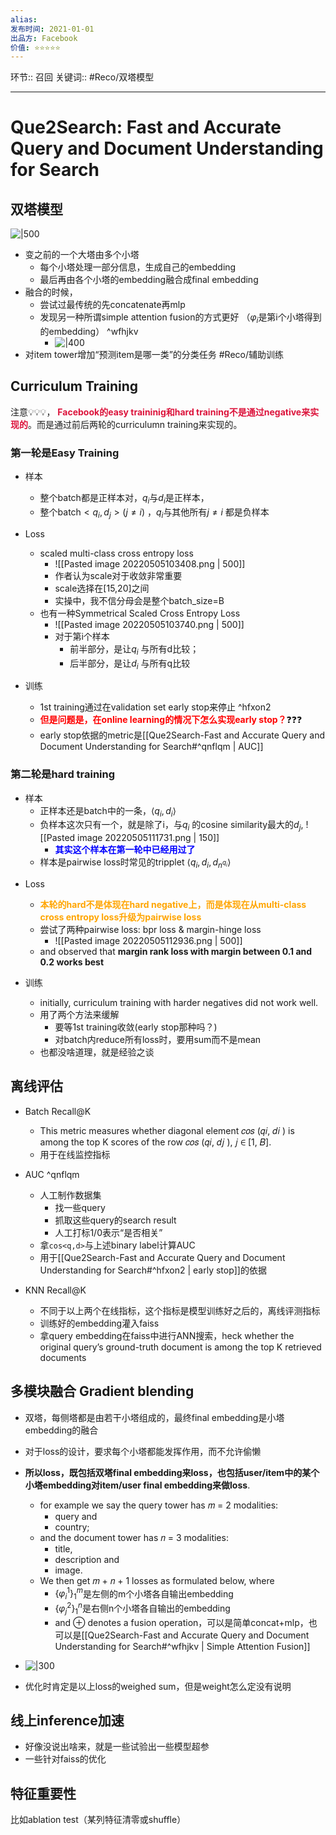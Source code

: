 ```yaml
---
alias:
发布时间: 2021-01-01
出品方: Facebook
价值: ⭐⭐⭐⭐⭐
---
```


环节:: 召回
关键词::  #Reco/双塔模型 

---
# Que2Search: Fast and Accurate Query and Document Understanding for Search

## 双塔模型

![|500](https://api2.mubu.com/v3/document_image/e9490277-8964-4525-9f39-c6f36d91df7a-11457030.jpg)

* 变之前的一个大塔由多个小塔
	* 每个小塔处理一部分信息，生成自己的embedding
	* 最后再由各个小塔的embedding融合成final embedding
* 融合的时候，
	* 尝试过最传统的先concatenate再mlp
	* 发现另一种所谓simple attention fusion的方式更好 （$\varphi_i$是第i个小塔得到的embedding） ^wfhjkv
		* ![|400](https://api2.mubu.com/v3/document_image/5c163e19-c483-44b4-8678-9fd307220d43-11457030.jpg)
* 对item tower增加“预测item是哪一类”的分类任务 #Reco/辅助训练

## Curriculum Training

注意💡💡💡， <span style="color:crimson;font-weight:bold">Facebook的easy traininig和hard training不是通过negative来实现的</span>。而是通过前后两轮的curriculumn training来实现的。

### 第一轮是Easy Training
- 样本
	- 整个batch都是正样本对，$q_i$与$d_i$是正样本，
	- 整个batch$<q_i,d_j>(j\ne i)$  ，$q_i$与其他所有$j\ne i$ 都是负样本 

- Loss
	- scaled multi-class cross entropy loss
		- ![[Pasted image 20220505103408.png | 500]]
		- 作者认为scale对于收敛非常重要
		- scale选择在\[15,20\]之间
		- 实操中，我不信分母会是整个batch_size=B
	- 也有一种Symmetrical Scaled Cross Entropy Loss
		- ![[Pasted image 20220505103740.png | 500]]
		- 对于第i个样本
			- 前半部分，是让$q_i$ 与所有d比较；
			- 后半部分，是让$d_i$ 与所有q比较

- 训练
	- 1st training通过在validation set early stop来停止 ^hfxon2
	- <span style="color:red;font-weight:bold">但是问题是，在online learning的情况下怎么实现early stop？</span>❓❓❓
	- early stop依据的metric是[[Que2Search-Fast and Accurate Query and Document Understanding for Search#^qnflqm | AUC]]

### 第二轮是hard training
* 样本
	* 正样本还是batch中的一条，$\langle q_i,d_i \rangle$ 
	* 负样本这次只有一个，就是除了i，与$q_i$ 的cosine similarity最大的$d_j$, ![[Pasted image 20220505111731.png | 150]]
		* <span style="color:blue;font-weight:bold">其实这个样本在第一轮中已经用过了</span>
	* 样本是pairwise loss时常见的tripplet $\langle q_i, d_i, d_{n^{q_i}} \rangle$

- Loss
	- <span style="color:orange;font-weight:bold">本轮的hard不是体现在hard negative上，而是体现在从multi-class cross entropy loss升级为pairwise loss</span>
	- 尝试了两种pairwise loss: bpr loss & margin-hinge loss
		- ![[Pasted image 20220505112936.png | 500]]
	- and observed that **margin rank loss with margin between 0.1 and 0.2 works best**

- 训练
	- initially, curriculum training with harder negatives did not work well.
	- 用了两个方法来缓解
		- 要等1st training收敛(early stop那种吗？)
		- 对batch内reduce所有loss时，要用sum而不是mean
	- 也都没啥道理，就是经验之谈

## 离线评估 

- Batch Recall@K
	- This metric measures whether diagonal element 𝑐𝑜𝑠 (𝑞𝑖, 𝑑𝑖 ) is among the top K scores of the row 𝑐𝑜𝑠 (𝑞𝑖, 𝑑𝑗 ), 𝑗 ∈ \[1, 𝐵\].
	- 用于在线监控指标

- AUC ^qnflqm
	- 人工制作数据集
		- 找一些query
		- 抓取这些query的search result
		- 人工打标1/0表示“是否相关”
	- 拿`cos<q,d>`与上述binary label计算AUC
	- 用于[[Que2Search-Fast and Accurate Query and Document Understanding for Search#^hfxon2 | early stop]]的依据

- KNN Recall@K
	- 不同于以上两个在线指标，这个指标是模型训练好之后的，离线评测指标
	- 训练好的embedding灌入faiss
	- 拿query embedding在faiss中进行ANN搜索，heck whether the original query’s ground-truth document is among the top K retrieved documents

## 多模块融合 Gradient blending

* 双塔，每侧塔都是由若干小塔组成的，最终final embedding是小塔embedding的融合
* 对于loss的设计，要求每个小塔都能发挥作用，而不允许偷懒

* **所以loss，既包括双塔final embedding来loss，也包括user/item中的某个小塔embedding对item/user final embedding来做loss**. 
	* for example we say the query tower has 𝑚 = 2 modalities: 
		* query and 
		* country; 
	* and the document tower has 𝑛 = 3 modalities: 
		* title, 
		* description and 
		* image. 
	* We then get 𝑚 + 𝑛 + 1 losses as formulated below, where 
		* ${\{\varphi_i^1\}}_1^m$是左侧的m个小塔各自输出embedding
		* ${\{\varphi_j^2\}}_1^n$是右侧n个小塔各自输出的embedding
		* and ⊕ denotes a fusion operation，可以是简单concat+mlp，也可以是[[Que2Search-Fast and Accurate Query and Document Understanding for Search#^wfhjkv | Simple Attention Fusion]]
* ![|300](https://api2.mubu.com/v3/document_image/4928031a-1f2e-4dc6-9dca-089038717685-11457030.jpg)
* 优化时肯定是以上loss的weighed sum，但是weight怎么定没有说明

## 线上inference加速

* 好像没说出啥来，就是一些试验出一些模型超参
* 一些针对faiss的优化

## 特征重要性

比如ablation test（某列特征清零或shuffle）